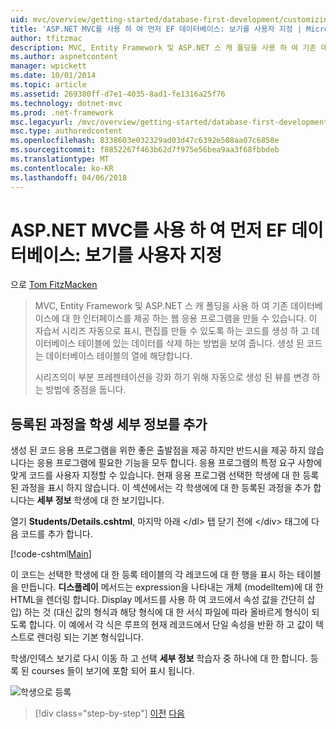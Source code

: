 ```yaml
---
uid: mvc/overview/getting-started/database-first-development/customizing-a-view
title: 'ASP.NET MVC를 사용 하 여 먼저 EF 데이터베이스: 보기를 사용자 지정 | Microsoft Docs'
author: tfitzmac
description: MVC, Entity Framework 및 ASP.NET 스 캐 폴딩을 사용 하 여 기존 데이터베이스에 대 한 인터페이스를 제공 하는 웹 응용 프로그램을 만들 수 있습니다. 이 자습서 seri 중...
ms.author: aspnetcontent
manager: wpickett
ms.date: 10/01/2014
ms.topic: article
ms.assetid: 269380ff-d7e1-4035-8ad1-fe1316a25f76
ms.technology: dotnet-mvc
ms.prod: .net-framework
msc.legacyurl: /mvc/overview/getting-started/database-first-development/customizing-a-view
msc.type: authoredcontent
ms.openlocfilehash: 8338603e032329ad03d47c6392e508aa07c6858e
ms.sourcegitcommit: f8852267f463b62d7f975e56bea9aa3f68fbbdeb
ms.translationtype: MT
ms.contentlocale: ko-KR
ms.lasthandoff: 04/06/2018
---
```

<a name="ef-database-first-with-aspnet-mvc-customizing-a-view"></a>ASP.NET MVC를 사용 하 여 먼저 EF 데이터베이스: 보기를 사용자 지정
====================
으로 [Tom FitzMacken](https://github.com/tfitzmac)

> MVC, Entity Framework 및 ASP.NET 스 캐 폴딩을 사용 하 여 기존 데이터베이스에 대 한 인터페이스를 제공 하는 웹 응용 프로그램을 만들 수 있습니다. 이 자습서 시리즈 자동으로 표시, 편집를 만들 수 있도록 하는 코드를 생성 하 고 데이터베이스 테이블에 있는 데이터를 삭제 하는 방법을 보여 줍니다. 생성 된 코드는 데이터베이스 테이블의 열에 해당합니다.
> 
> 시리즈의이 부분 프레젠테이션을 강화 하기 위해 자동으로 생성 된 뷰를 변경 하는 방법에 중점을 둡니다.


## <a name="add-enrolled-courses-to-student-details"></a>등록된 과정을 학생 세부 정보를 추가

생성 된 코드 응용 프로그램을 위한 좋은 출발점을 제공 하지만 반드시을 제공 하지 않습니다는 응용 프로그램에 필요한 기능을 모두 합니다. 응용 프로그램의 특정 요구 사항에 맞게 코드를 사용자 지정할 수 있습니다. 현재 응용 프로그램 선택한 학생에 대 한 등록된 과정을 표시 하지 않습니다. 이 섹션에서는 각 학생에에 대 한 등록된 과정을 추가 합니다는 **세부 정보** 학생에 대 한 보기입니다.

열기 **Students/Details.cshtml**, 마지막 아래 &lt;/dl&gt; 탭 닫기 전에 &lt;/div&gt; 태그에 다음 코드를 추가 합니다.

[!code-cshtml[Main](customizing-a-view/samples/sample1.cshtml)]

이 코드는 선택한 학생에 대 한 등록 테이블의 각 레코드에 대 한 행을 표시 하는 테이블을 만듭니다. **디스플레이** 메서드는 expression을 나타내는 개체 (modelItem)에 대 한 HTML을 렌더링 합니다. Display 메서드를 사용 하 여 코드에서 속성 값을 간단히 삽입) 하는 것 (대신 값의 형식과 해당 형식에 대 한 서식 파일에 따라 올바르게 형식이 되도록 합니다. 이 예에서 각 식은 루프의 현재 레코드에서 단일 속성을 반환 하 고 값이 텍스트로 렌더링 되는 기본 형식입니다.

학생/인덱스 보기로 다시 이동 하 고 선택 **세부 정보** 학습자 중 하나에 대 한 합니다. 등록 된 courses 들이 보기에 포함 되어 표시 됩니다.

![학생으로 등록](customizing-a-view/_static/image1.png)

> [!div class="step-by-step"]
> [이전](changing-the-database.md)
> [다음](enhancing-data-validation.md)
